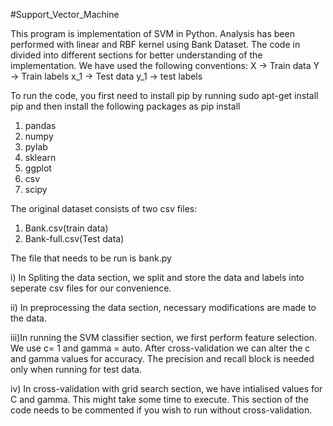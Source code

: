 #Support_Vector_Machine

This program is implementation of SVM in Python. Analysis has been performed with linear and RBF kernel using Bank Dataset. The code in divided into different sections for better understanding of the implementation. We have used the following conventions:
X -> Train data
Y -> Train labels
x_1 -> Test data
y_1 -> test labels

To run the code, you first need to install pip by running sudo apt-get install pip and then install the following packages as pip install <package-name>
1. pandas
2. numpy
3. pylab
4. sklearn
5. ggplot
6. csv
7. scipy

The original dataset consists of two csv files:
1. Bank.csv(train data)
2. Bank-full.csv(Test data)

The file that needs to be run is bank.py

i)  In Spliting the data section, we split and store the data and labels into seperate csv files for our convenience.

ii) In preprocessing the data section, necessary modifications are made to the data.

iii)In running the SVM classifier section, we first perform feature selection. We use c= 1 and gamma = auto. After cross-validation we can     alter the c and gamma values for accuracy. The precision and recall block is needed only when running for test data.

iv) In cross-validation with grid search section, we have intialised values for C and gamma. This might take some time to execute. This section of the code needs to be commented if you wish to run without cross-validation.
